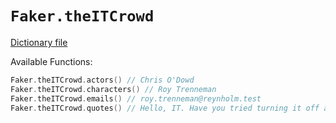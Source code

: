 # `Faker.theITCrowd`

[Dictionary file](../src/main/resources/locales/en/the_it_crowd.yml)

Available Functions:  
```kotlin
Faker.theITCrowd.actors() // Chris O'Dowd
Faker.theITCrowd.characters() // Roy Trenneman
Faker.theITCrowd.emails() // roy.trenneman@reynholm.test
Faker.theITCrowd.quotes() // Hello, IT. Have you tried turning it off and on again?
```
